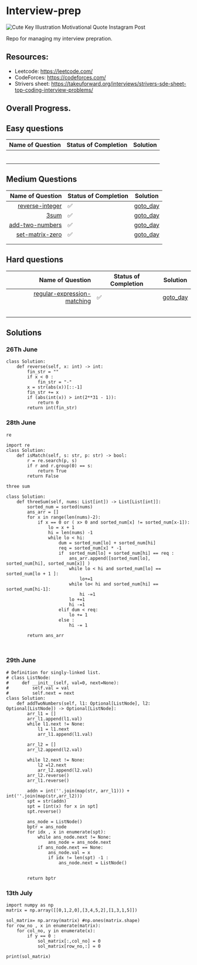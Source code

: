 # Interview-prep
![Cute Key Illustration Motivational Quote Instagram Post](https://user-images.githubusercontent.com/42097653/175800538-fef5f94e-70ab-4cda-9074-dbc1fe59a460.png)

Repo for managing my interview prepration. 

## Resources: 
* Leetcode: https://leetcode.com/
* CodeForces: https://codeforces.com/
* Strivers sheet: https://takeuforward.org/interviews/strivers-sde-sheet-top-coding-interview-problems/

## Overall Progress. 
## Easy questions 

|Name of Question|Status of Completion|Solution|
|---|---|---|
|   |   |   |
|   |   |   |
|   |   |   |
|   |   |   |
|   |   |   |
|   |   |   |

## Medium Questions 
|Name of Question|Status of Completion|Solution|
|--:|---|---|
|[reverse-integer](https://leetcode.com/problems/reverse-integer)| ✅ |[goto_day](https://github.com/someshfengde/Interview-prep/blob/main/README.md#26th-june)|
|[3sum](https://leetcode.com/problems/3sum/)| ✅ | [goto_day](https://github.com/someshfengde/Interview-prep/blob/main/README.md#28th-june)   |
|[add-two-numbers](https://leetcode.com/problems/add-two-numbers/)|✅ |  [goto_day](https://github.com/someshfengde/Interview-prep/blob/main/README.md#29th-june) |
|[set-matrix-zero](https://takeuforward.org/data-structure/set-matrix-zero/)|✅ |[goto_day](https://github.com/someshfengde/Interview-prep/blob/main/README.md#13th-july)  |
|   |   |   |
|   |   |   |

## Hard questions 
|Name of Question|Status of Completion|Solution|
|--:|---|---|
|[regular-expression-matching](https://leetcode.com/problems/regular-expression-matching)| ✅ |[goto_day](https://github.com/someshfengde/Interview-prep/blob/main/README.md#28th-june)   |
|   |   |   |
|   |   |   |
|   |   |   |
|   |   |   |
|   |   |   |

## Solutions 
### 26Th June 
```
class Solution:
    def reverse(self, x: int) -> int:    
        fin_str = ""
        if x < 0 :
            fin_str = "-"
        x = str(abs(x))[::-1]
        fin_str += x 
        if (abs(int(x)) > int(2**31 - 1)):
            return 0 
        return int(fin_str)
 ```
### 28th June 
`re`
```
import re 
class Solution:
    def isMatch(self, s: str, p: str) -> bool:
        r = re.search(p, s) 
        if r and r.group(0) == s:
            return True
        return False
```
`three sum`
```
class Solution:
    def threeSum(self, nums: List[int]) -> List[List[int]]:
        sorted_num = sorted(nums)
        ans_arr = []
        for x in range(len(nums)-2):
            if x == 0 or ( x> 0 and sorted_num[x] != sorted_num[x-1]):
                lo = x + 1 
                hi = len(nums) -1 
                while lo < hi: 
                    dum = sorted_num[lo] + sorted_num[hi] 
                    req = sorted_num[x] * -1 
                    if  sorted_num[lo] + sorted_num[hi] == req :
                        ans_arr.append([sorted_num[lo], sorted_num[hi], sorted_num[x]] )
                        while lo < hi and sorted_num[lo] == sorted_num[lo + 1 ]: 
                            lo+=1 
                        while lo< hi and sorted_num[hi] == sorted_num[hi-1]:
                            hi -=1 
                        lo +=1 
                        hi -=1 
                    elif dum < req: 
                        lo += 1 
                    else : 
                        hi -= 1 

        return ans_arr
                    
                    
```
### 29th June 
```
# Definition for singly-linked list.
# class ListNode:
#     def __init__(self, val=0, next=None):
#         self.val = val
#         self.next = next
class Solution:
    def addTwoNumbers(self, l1: Optional[ListNode], l2: Optional[ListNode]) -> Optional[ListNode]:
        arr_l1 = [] 
        arr_l1.append(l1.val)
        while l1.next != None: 
            l1 = l1.next
            arr_l1.append(l1.val)
        
        arr_l2 = []
        arr_l2.append(l2.val)
        
        while l2.next != None: 
            l2 =l2.next 
            arr_l2.append(l2.val)
        arr_l2.reverse()
        arr_l1.reverse()
        
        addn = int(''.join(map(str, arr_l1))) + int(''.join(map(str,arr_l2)))
        spt = str(addn)
        spt = [int(x) for x in spt]
        spt.reverse()
        
        ans_node = ListNode()
        bptr = ans_node
        for idx , x in enumerate(spt):
            while ans_node.next != None: 
                ans_node = ans_node.next
            if ans_node.next == None:
                ans_node.val = x
                if idx != len(spt) -1 :
                    ans_node.next = ListNode()
            

        return bptr 
```

### 13th July
```
import numpy as np 
matrix = np.array([[0,1,2,0],[3,4,5,2],[1,3,1,5]])

sol_matrix= np.array(matrix) #np.ones(matrix.shape)
for row_no , x in enumerate(matrix): 
    for col_no, y in enumerate(x):
        if y == 0 :
            sol_matrix[:,col_no] = 0
            sol_matrix[row_no,:] = 0 

print(sol_matrix)
```

